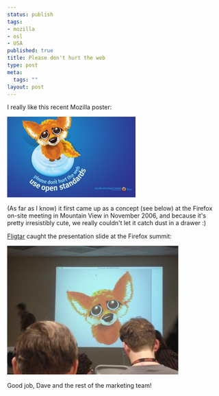 ```yaml
--- 
status: publish
tags: 
- mozilla
- osl
- USA
published: true
title: Please don't hurt the web
type: post
meta: 
  tags: ""
layout: post
---
```

I really like this recent Mozilla poster:

<a href="http://developer.mozilla.org/wiki-images/en/c/c6/Moz_ffx_openStandards_1680x1050.jpg"><img src='/media/wp/2007/03/mozilla-openstandards.jpg' alt='Mozilla: DonÃ¢â‚¬â„¢t hurt the web' /></a>

(As far as I know) it first came up as a concept (see below) at the Firefox on-site meeting in Mountain View in November 2006, and because it's pretty irresistibly cute, we really couldn't let it catch dust in a drawer :)

<a href="http://fligtar.com">Fligtar</a> caught the presentation slide at the Firefox summit:

<a href="http://fligtar.com/gallery/v/fx2summit/DSC00683.JPG.html"><img src='/media/wp/2007/03/donthurt-concept.JPG' alt='DonÃ¢â‚¬â„¢t hurt the web, concept' /></a>

Good job, Dave and the rest of the marketing team!

